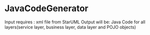 # JavaCodeGenerator
Input requires : xml file from StarUML 
Output will be: Java Code for all layers(service layer, business layer, data layer and POJO objects)
